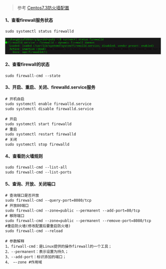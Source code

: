 > 参考 [Centos7.3防火墙配置](https://www.cnblogs.com/xxoome/p/7115614.html)

#### 1、查看firewall服务状态
```
sudo systemctl status firewalld
```

![防火墙服务](图片/防火墙服务.png)

#### 2、查看firewall的状态
```
sudo firewall-cmd --state
```

#### 3、开启、重启、关闭、firewalld.service服务
```
# 开机自启
sudo systemctl enable firewalld.service
sudo systemctl disable firewalld.service

# 开启
sudo systemctl start firewalld
# 重启
sudo systemctl restart firewalld
# 关闭
sudo systemctl stop firewalld
```


#### 4、查看防火墙规则
```
sudo firewall-cmd --list-all 
sudo firewall-cmd --list-ports
```


#### 5、查询、开放、关闭端口
```
# 查询端口是否开放
sudo firewall-cmd --query-port=8080/tcp
# 开放80端口
sudo firewall-cmd --zone=public --permanent --add-port=80/tcp
# 移除端口
sudo firewall-cmd --zone=public --permanent --remove-port=8080/tcp
#重启防火墙(修改配置后要重启防火墙)
sudo firewall-cmd --reload

# 参数解释
1、firwall-cmd：是Linux提供的操作firewall的一个工具；
2、--permanent：表示设置为持久；
3、--add-port：标识添加的端口；
4、 –-zone #作用域
```